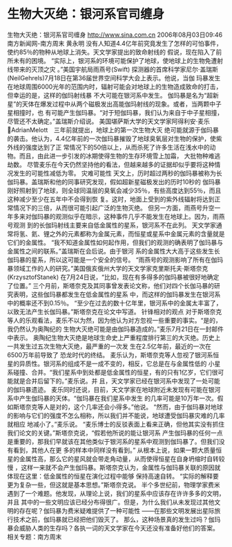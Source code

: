 # 生物大灭绝：银河系官司缠身

生物大灭绝：银河系官司缠身
http://www.sina.com.cn 2006年08月03日09:46 南方新闻网-南方周末
黄永明
没有人知道4.4亿年前究竟发生了怎样的可怕事件，使约85％的物种从地球上消失。天文学家提出的致命射线的 假说，现在陷入了前所未有的困境。
“实际上，银河系的环境可能保护了地球，使地球上的生物免遭射线带来的灭顶之灾
。”美国宇航局雨燕号(Swift) 探测器的首席科学家尼尔·盖瑞斯(NeilGehrels)7月18日在第36届世界空间科学大会上表示。他说，当伽 玛暴发生在地球周围6000光年的范围内时，辐射可能会对地球上的生物造成致命的打击，但幸运的是，这样的伽玛射线暴 不大可能在银河系中发生。
伽玛暴是名为“超新星”的天体在爆发过程中从两个磁极发出高能伽玛射线的现象。或者，当两颗中子星相撞时，也 有可能产生伽玛暴。“对于短伽玛暴，我们认为来自于中子星相撞，尽管还不太确定。”盖瑞斯介绍说。
美国堪萨斯大学的天文学家阿得利安·麦乐AdrianMelott　三年前就提出，地球上的第一次生物大灭 绝可能就源于伽玛暴的袭击。他认为，4.4亿年前的一次伽玛暴摧毁了地球臭氧层对生物的保护，使紫外线的强度达到了正 常情况下的50倍以上，从而杀死了许多生活在浅水中的动物。而且，由此进一步引发的冰期使得生物的生存环境雪上加霜， 大批物种难逃劫数。
尽管麦乐在今天仍然坚持他的看法，但越来越多的证据却似乎要将这种情况发生的可能性减低为零。
灾难可能性
天文上，历时超过两秒的伽玛暴被称为长伽玛暴。盖瑞斯和他的同事研究发现，假如超新星磁极发出的历时10秒的 伽玛暴刚好照射到了地球，则全球同温层的臭氧会减少35％，有些高度达到55％，而且这种减少至少在五年中不会得到恢 复。这时，地面上受到的紫外线辐射将达到正常情况下的三倍，从而很可能引起广泛的生物灭绝。
但另一方面，雨燕号升空一年多来对伽玛暴的观测似乎在暗示，这种事件几乎不能发生在地球上。因为，雨燕号观测 到的长伽玛射线主要来自低金属性的星系，银河系不在此列。
天文学家通常将氢、氦、锂之外的元素都称为金属元素，而恒星或星系中金属元素的含量就是它们的金属性。
“我不知道金属性如何起作用，但我们的观测的确表明了伽玛暴与金属性之间的联系。”盖瑞斯在会后说。由于银河 系的金属性大大高于这些发生长伽玛暴的星系，所以这可能是一个安全的信号。
“雨燕号的观测影响了所有在伽玛暴领域工作的人的研究。”美国俄亥俄州大学的天文学家克里斯托夫·斯塔奈克(KrzysztofStanek) 在7月24日说，“比如，现在有多得多的伽玛暴被很好地确定了位置。”
三个月前，斯塔奈克及其同事曾发表论文称，他们对四个长伽马暴的研究表明，这些伽玛暴都发生在低金属性的星系 中，而这样的伽玛暴发生在银河系中的概率还不到0.15％。
“至少在过去的数十亿年里，银河系中的金属太丰富了，以致无法产生长伽玛暴。”斯塔奈克在论文中写道。
针锋相对的观点
对于斯塔奈克等人的乐观看法，麦乐不以为然，因为他认为对方忽视一些重要的事实。“是的，我仍然认为奥陶纪的 生物大灭绝可能是由伽玛暴造成的。”麦乐7月21日在一封邮件中表示。
奥陶纪生物大灭绝是地球生命史上严重程度排行第三的大灭绝。历史上一共发生过五次生物大灭绝，最严重的一次发 生在2.5亿年前，最近的一次在6500万年前导致了
恐龙时代的终结。
麦乐认为，斯塔奈克等人忽视了银河系恒星的异质性。银河系的组成不是一成不变的，相反，它总是在与金属性低的 小星系碰撞、合并。“我们星系中到处都是低金属性的恒星，有的只有1亿岁，它们很可能就是合并后留下的。”麦乐说。并 且，天文学家已经在银河系中发现了一处可能的伽玛暴遗迹。
麦乐同时还说，目前，天文学家在地球附近未发现有可能在银河系中产生伽玛暴的天体。“伽玛暴在我们星系中发生 的几率可能是10万年一次。假如斯塔奈克等人是对的，这个几率还会小得多。”他说。
“然而，由于伽玛暴对地球的影响与它们的强度不怎么相称，所以我们并不能说，地球遭受伽玛暴灾难的几率就相应 地减小了。”麦乐说。
“麦乐博士的反驳表面上看来正确，但他其实没有抓住我们论文的关键。”斯塔奈克说，“假若他所说的能让银河系 产生伽玛暴的任何一点是重要的，那我们早就该在其他类似于银河系的星系中观测到伽玛暴了。但我们没有看到，其他人在更 多的样本中同样没有看到。”
从根本上说，如果一颗大质量恒星的金属性高，那么它的星风就会带走角动量，从而使得恒星在自身坍缩时自转较慢 ，这样一来就不会产生伽玛暴。斯塔奈克认为，金属性与伽玛暴关联的原因就体现在这里：低金属性的恒星在演化过程中能够 保持高速自转。
“实际的解释要更为复杂一些，但这就是基本思想。”斯塔奈克说。
半个多世纪前，物理学家费米遇到了一个难题。他发现，从理论上说，我们的星系中应该存在许许多多的文明，并且 其中的一些文明应该已经分布得很广。但是，为什么我们从未发现过其他文明的存在呢？伽玛暴为费米疑难提供了一种可能性 ——在那些文明发展出星际旅行技术之前，伽玛暴就已经把他们毁灭了。
那么，这种场景真的发生过吗？伽玛暴会威胁人类的生存吗？各执一词的天文学家在今天还没有准备好他们的答案。
相关专题：南方周末 

